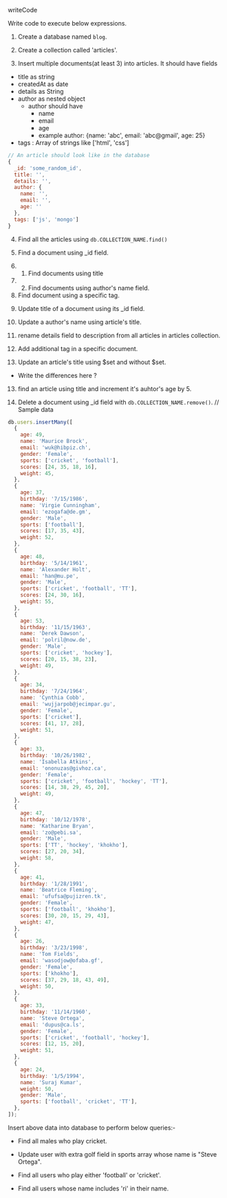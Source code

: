 writeCode

Write code to execute below expressions.

1. Create a database named `blog`.
<!-- use blog -->
2. Create a collection called 'articles'.
<!--db.createCollection('articles')-->
3. Insert multiple documents(at least 3) into articles. It should have fields
<!-- db.articles.insertMany([{titles:"Css",date:new Date(2020,09,20),details:"Css 3 class",
author: {
name:'John',
email:"john@gmail.com",
age:34
},
tags:['class','id']
},
{titles:"js",date:new Date(2018,04,15),details:"function and Dom",
author: {
name:'Marijn Haverbeke',
email:"marijn@gmail.com",
age:50
},
tags:['js','Dom']
}
]) -->

- title as string
- createdAt as date
- details as String
- author as nested object
  - author should have
    - name
    - email
    - age
    - example author: {name: 'abc', email: 'abc@gmail', age: 25}
- tags : Array of strings like ['html', 'css']

```js
// An article should look like in the database
{
  _id: 'some_random_id',
  title: '',
  details: '',
  author: {
    name: '',
    email: '',
    age: ''
  },
  tags: ['js', 'mongo']
}
```

4. Find all the articles using `db.COLLECTION_NAME.find()`
<!-- db.articles.find() -->
5. Find a document using \_id field.
<!-- db.articles.findOne({_id:ObjectId('66278b378cb7e2159a5e7d28')}) -->
6. 1. Find documents using title
   <!-- db.articles.findOne({titles:"Css"}) -->
7. 2. Find documents using author's name field.
   <!-- db.articles.findOne({"author.name":"John"}) -->
8. Find document using a specific tag.
<!--db.articles.findOne({tag[0]:"Dom"})-->

9. Update title of a document using its \_id field.
<!--db.articles.update({"_id": ObjectId('66278b378cb7e2159a5e7d27')},{$set:{titles:"Css 3 and sass"}})-->
10. Update a author's name using article's title.
<!--db.articles.update({"title":"js"},{$set:{"author.name":"John"}})-->
11. rename details field to description from all articles in articles collection.
<!-- db.articles.update({},{}) -->
12. Add additional tag in a specific document.
<!-- db.articles.find({titles:"Html Tags"},{$push:{tags:"Html 5"}}) -->
13. Update an article's title using $set and without $set.
    <!--db.articles.update({"title":"js"},{$set:{"author.name":"John"}})-->
    <!--db.articles.update({"title":"js"},{$set:{"author.name":"John"}})-->

- Write the differences here ?

13. find an article using title and increment it's auhtor's age by 5.
<!-- db.articles.update({titles:"Html Tags"},{$inc:{"author.age":5}}) -->

14. Delete a document using \_id field with `db.COLLECTION_NAME.remove()`.
    <!-- db.articles.remove({"_id":ObjectId('66278b378cb7e2159a5e7d28')}) -->
    // Sample data

```js
db.users.insertMany([
  {
    age: 49,
    name: 'Maurice Brock',
    email: 'wuk@hibpiz.ch',
    gender: 'Female',
    sports: ['cricket', 'football'],
    scores: [24, 35, 18, 16],
    weight: 45,
  },
  {
    age: 37,
    birthday: '7/15/1986',
    name: 'Virgie Cunningham',
    email: 'ezogafa@de.gm',
    gender: 'Male',
    sports: ['football'],
    scores: [17, 35, 43],
    weight: 52,
  },
  {
    age: 48,
    birthday: '5/14/1961',
    name: 'Alexander Holt',
    email: 'han@mu.pe',
    gender: 'Male',
    sports: ['cricket', 'football', 'TT'],
    scores: [24, 30, 16],
    weight: 55,
  },
  {
    age: 53,
    birthday: '11/15/1963',
    name: 'Derek Dawson',
    email: 'polril@now.de',
    gender: 'Male',
    sports: ['cricket', 'hockey'],
    scores: [20, 15, 38, 23],
    weight: 49,
  },
  {
    age: 34,
    birthday: '7/24/1964',
    name: 'Cynthia Cobb',
    email: 'wujjarpob@jecimpar.gu',
    gender: 'Female',
    sports: ['cricket'],
    scores: [41, 17, 28],
    weight: 51,
  },
  {
    age: 33,
    birthday: '10/26/1982',
    name: 'Isabella Atkins',
    email: 'ononuzas@givhoz.ca',
    gender: 'Female',
    sports: ['cricket', 'football', 'hockey', 'TT'],
    scores: [14, 38, 29, 45, 20],
    weight: 49,
  },
  {
    age: 47,
    birthday: '10/12/1978',
    name: 'Katharine Bryan',
    email: 'zo@pebi.sa',
    gender: 'Male',
    sports: ['TT', 'hockey', 'khokho'],
    scores: [27, 20, 34],
    weight: 58,
  },
  {
    age: 41,
    birthday: '1/28/1991',
    name: 'Beatrice Fleming',
    email: 'ufufsa@pujizren.tk',
    gender: 'Female',
    sports: ['football', 'khokho'],
    scores: [30, 20, 15, 29, 43],
    weight: 47,
  },
  {
    age: 26,
    birthday: '3/23/1998',
    name: 'Tom Fields',
    email: 'wasodjow@ofaba.gf',
    gender: 'Female',
    sports: ['khokho'],
    scores: [37, 29, 18, 43, 49],
    weight: 50,
  },
  {
    age: 33,
    birthday: '11/14/1960',
    name: 'Steve Ortega',
    email: 'dupus@ca.ls',
    gender: 'Female',
    sports: ['cricket', 'football', 'hockey'],
    scores: [12, 15, 20],
    weight: 51,
  },
  {
    age: 24,
    birthday: '1/5/1994',
    name: 'Suraj Kumar',
    weight: 50,
    gender: 'Male',
    sports: ['football', 'cricket', 'TT'],
  },
]);
```

Insert above data into database to perform below queries:-

- Find all males who play cricket.
<!-- db.users.find({gender:"male",sports:'cricket'}) -->
- Update user with extra golf field in sports array whose name is "Steve Ortega".
<!-- db.users.update({name:"steve ortega"},{$push:{sports:"golf"}) -->
- Find all users who play either 'football' or 'cricket'.
<!-- db.users.find({sports:{$in:["football","cricket"})-->
- Find all users whose name includes 'ri' in their name.
<!-- db.users.find({name:/ri/i}) -->
